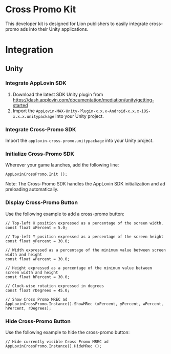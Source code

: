 # Cross Promo Kit

This developer kit is designed for Lion publishers to easily integrate cross-promo ads into their Unity applications.

# Integration

## Unity

### Integrate AppLovin SDK

1) Download the latest SDK Unity plugin from https://dash.applovin.com/documentation/mediation/unity/getting-started
2) Import the `AppLovin-MAX-Unity-Plugin-x.x.x-Android-x.x.x-iOS-x.x.x.unitypackage` into your Unity project.

### Integrate Cross-Promo SDK
Import the `applovin-cross-promo.unitypackage` into your Unity project.

### Initialize Cross-Promo SDK

Wherever your game launches, add the following line:

```
AppLovinCrossPromo.Init ();
```

Note: The Cross-Promo SDK handles the AppLovin SDK initialization and ad preloading automatically.

### Display Cross-Promo Button

Use the following example to add a cross-promo button:

```
// Top-left X position expressed as a percentage of the screen width.
const float xPercent = 5.0;

// Top-left Y position expressed as a percentage of the screen height
const float yPercent = 30.0;

// Width expressed as a percentage of the minimum value between screen width and height
const float wPercent = 30.0;

// Height expressed as a percentage of the minimum value between screen width and height
const float hPercent = 30.0;

// Clock-wise rotation expressed in degrees
const float rDegrees = 45.0;

// Show Cross Promo MREC ad
AppLovinCrossPromo.Instance().ShowMRec (xPercent, yPercent, wPercent, hPercent, rDegrees);
```

### Hide Cross-Promo Button

Use the following example to hide the cross-promo button:

```
// Hide currently visible Cross Promo MREC ad
AppLovinCrossPromo.Instance().HideMRec ();
```
